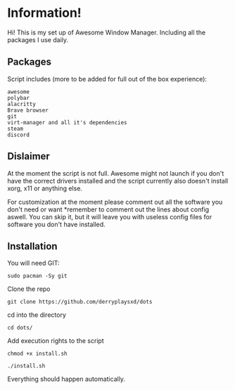 # Information!
Hi! This is my set up of Awesome Window Manager. Including all the packages I use daily.

## Packages
Script includes (more to be added for full out of the box experience):
```
awesome
polybar
alacritty
Brave browser
git
virt-manager and all it's dependencies
steam
discord
```

## Dislaimer
At the moment the script is not full. Awesome might not launch if you don't have the correct drivers installed and the script currently also doesn't install xorg, x11 or anything else.

For customization at the moment please comment out all the software you don't need or want *remember to comment out the lines about config aswell. You can skip it, but it will leave you with useless config files for software you don't have installed.

## Installation
You will need GIT:
```
sudo pacman -Sy git
```

Clone the repo
```
git clone https://github.com/derryplaysxd/dots
```

cd into the directory
```
cd dots/
```

Add execution rights to the script
```
chmod +x install.sh
```

```
./install.sh
```
Everything should happen automatically.
